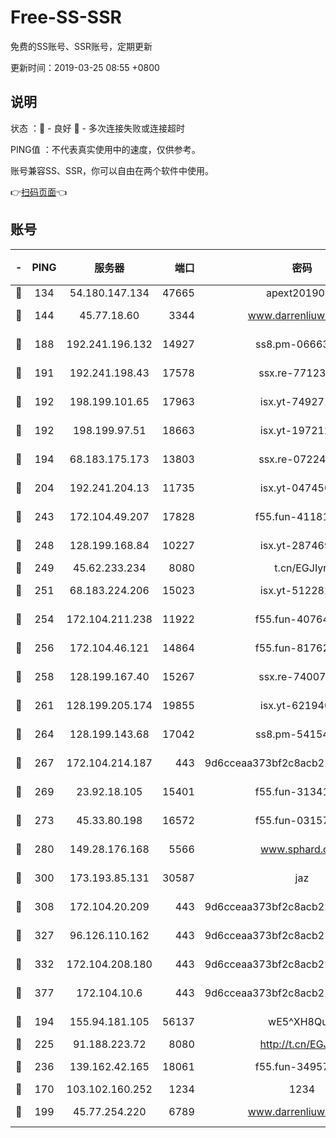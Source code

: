 # Free-SS-SSR

免费的SS账号、SSR账号，定期更新

更新时间：2019-03-25 08:55 +0800

## 说明

状态     ：🙂 - 良好 🙁 - 多次连接失败或连接超时

PING值   ：不代表真实使用中的速度，仅供参考。

账号兼容SS、SSR，你可以自由在两个软件中使用。

👉[扫码页面](https://liesauer.github.io/Free-SS-SSR/)👈

## 账号

|-|PING|服务器|端口|密码|加密方式|区域|
|:----:|:----:|:-----:|-----:|:----:|:----:|:----:|
|🙂|134|54.180.147.134|47665|apext2019001|chacha20|KR|
|🙂|144|45.77.18.60|3344|www.darrenliuwei.com|aes-256-cfb|JP|
|🙂|188|192.241.196.132|14927|ss8.pm-06663681|aes-256-cfb|US|
|🙂|191|192.241.198.43|17578|ssx.re-77123954|aes-256-cfb|US|
|🙂|192|198.199.101.65|17963|isx.yt-74927147|aes-256-cfb|US|
|🙂|192|198.199.97.51|18663|isx.yt-19721289|aes-256-cfb|US|
|🙂|194|68.183.175.173|13803|ssx.re-07224116|aes-256-cfb|US|
|🙂|204|192.241.204.13|11735|isx.yt-04745009|aes-256-cfb|US|
|🙂|243|172.104.49.207|17828|f55.fun-41181954|aes-256-cfb|SG|
|🙂|248|128.199.168.84|10227|isx.yt-28746915|aes-256-cfb|SG|
|🙂|249|45.62.233.234|8080|t.cn/EGJIyrl|rc4-md5|CA|
|🙂|251|68.183.224.206|15023|isx.yt-51228211|aes-256-cfb|SG|
|🙂|254|172.104.211.238|11922|f55.fun-40764829|aes-256-cfb|US|
|🙂|256|172.104.46.121|14864|f55.fun-81762939|aes-256-cfb|SG|
|🙂|258|128.199.167.40|15267|ssx.re-74007655|aes-256-cfb|SG|
|🙂|261|128.199.205.174|19855|isx.yt-62194015|aes-256-cfb|SG|
|🙂|264|128.199.143.68|17042|ss8.pm-54154512|aes-256-cfb|SG|
|🙂|267|172.104.214.187|443|9d6cceaa373bf2c8acb22e60b6a58be6|aes-256-cfb|US|
|🙂|269|23.92.18.105|15401|f55.fun-31341168|aes-256-cfb|US|
|🙂|273|45.33.80.198|16572|f55.fun-03157476|aes-256-cfb|US|
|🙂|280|149.28.176.168|5566|www.sphard.com|aes-256-cfb|AU|
|🙂|300|173.193.85.131|30587|jaz|aes-256-cfb|US|
|🙂|308|172.104.20.209|443|9d6cceaa373bf2c8acb22e60b6a58be6|aes-256-cfb|US|
|🙂|327|96.126.110.162|443|9d6cceaa373bf2c8acb22e60b6a58be6|aes-256-cfb|US|
|🙂|332|172.104.208.180|443|9d6cceaa373bf2c8acb22e60b6a58be6|aes-256-cfb|US|
|🙂|377|172.104.10.6|443|9d6cceaa373bf2c8acb22e60b6a58be6|aes-256-cfb|US|
|🙂|194|155.94.181.105|56137|wE5^XH8Quw|aes-256-cfb|US|
|🙂|225|91.188.223.72|8080|http://t.cn/EGJIyrl|rc4-md5|RU|
|🙂|236|139.162.42.165|18061|f55.fun-34957987|aes-256-cfb|SG|
|🙁|170|103.102.160.252|1234|1234|rc4-md5|JP|
|🙁|199|45.77.254.220|6789|www.darrenliuwei.com|aes-256-cfb|SG|

